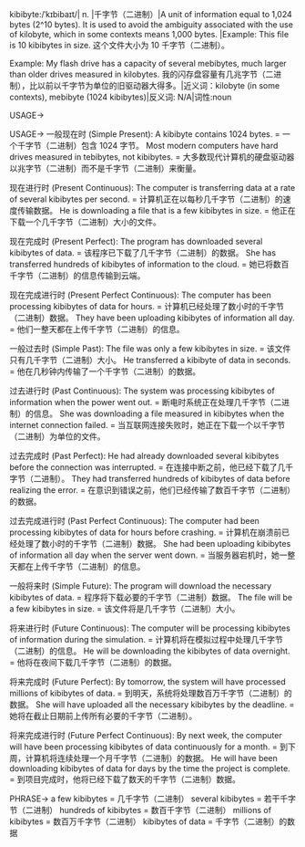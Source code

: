 kibibyte:/ˈkɪbibaɪt/| n. |千字节（二进制）|A unit of information equal to 1,024 bytes (2^10 bytes).  It is used to avoid the ambiguity associated with the use of kilobyte, which in some contexts means 1,000 bytes. |Example: This file is 10 kibibytes in size.  这个文件大小为 10 千字节（二进制）。

Example: My flash drive has a capacity of several mebibytes, much larger than older drives measured in kilobytes. 我的闪存盘容量有几兆字节（二进制），比以前以千字节为单位的旧驱动器大得多。|近义词：kilobyte (in some contexts), mebibyte (1024 kibibytes)|反义词: N/A|词性:noun


USAGE->

USAGE->
一般现在时 (Simple Present):
A kibibyte contains 1024 bytes. = 一个千字节（二进制）包含 1024 字节。
Most modern computers have hard drives measured in tebibytes, not kibibytes. = 大多数现代计算机的硬盘驱动器以兆字节（二进制）而不是千字节（二进制）来衡量。


现在进行时 (Present Continuous):
The computer is transferring data at a rate of several kibibytes per second. = 计算机正在以每秒几千字节（二进制）的速度传输数据。
He is downloading a file that is a few kibibytes in size. = 他正在下载一个几千字节（二进制）大小的文件。


现在完成时 (Present Perfect):
The program has downloaded several kibibytes of data. = 该程序已下载了几千字节（二进制）的数据。
She has transferred hundreds of kibibytes of information to the cloud. = 她已将数百千字节（二进制）的信息传输到云端。


现在完成进行时 (Present Perfect Continuous):
The computer has been processing kibibytes of data for hours. = 计算机已经处理了数小时的千字节（二进制）数据。
They have been uploading kibibytes of information all day. = 他们一整天都在上传千字节（二进制）的信息。


一般过去时 (Simple Past):
The file was only a few kibibytes in size. = 该文件只有几千字节（二进制）大小。
He transferred a kibibyte of data in seconds. = 他在几秒钟内传输了一个千字节（二进制）的数据。


过去进行时 (Past Continuous):
The system was processing kibibytes of information when the power went out. = 断电时系统正在处理几千字节（二进制）的信息。
She was downloading a file measured in kibibytes when the internet connection failed. = 当互联网连接失败时，她正在下载一个以千字节（二进制）为单位的文件。


过去完成时 (Past Perfect):
He had already downloaded several kibibytes before the connection was interrupted. = 在连接中断之前，他已经下载了几千字节（二进制）。
They had transferred hundreds of kibibytes of data before realizing the error. = 在意识到错误之前，他们已经传输了数百千字节（二进制）的数据。


过去完成进行时 (Past Perfect Continuous):
The computer had been processing kibibytes of data for hours before crashing. = 计算机在崩溃前已经处理了数小时的千字节（二进制）数据。
She had been uploading kibibytes of information all day when the server went down. = 当服务器宕机时，她一整天都在上传千字节（二进制）的信息。


一般将来时 (Simple Future):
The program will download the necessary kibibytes of data. = 程序将下载必要的千字节（二进制）数据。
The file will be a few kibibytes in size. = 该文件将是几千字节（二进制）大小。


将来进行时 (Future Continuous):
The computer will be processing kibibytes of information during the simulation. = 计算机将在模拟过程中处理几千字节（二进制）的信息。
He will be downloading the kibibytes of data overnight. = 他将在夜间下载几千字节（二进制）的数据。


将来完成时 (Future Perfect):
By tomorrow, the system will have processed millions of kibibytes of data. = 到明天，系统将处理数百万千字节（二进制）的数据。
She will have uploaded all the necessary kibibytes by the deadline. = 她将在截止日期前上传所有必要的千字节（二进制）。


将来完成进行时 (Future Perfect Continuous):
By next week, the computer will have been processing kibibytes of data continuously for a month. = 到下周，计算机将连续处理一个月千字节（二进制）的数据。
He will have been downloading kibibytes of data for days by the time the project is complete. = 到项目完成时，他将已经下载了数天的千字节（二进制）数据。



PHRASE->
a few kibibytes = 几千字节（二进制）
several kibibytes =  若干千字节（二进制）
hundreds of kibibytes = 数百千字节（二进制）
millions of kibibytes = 数百万千字节（二进制）
kibibytes of data = 千字节（二进制）的数据
